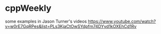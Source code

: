 # cppWeekly
some examples in Jason Turner's videos https://www.youtube.com/watch?v=w0rE7GqRPes&list=PLs3KjaCtOwSYdpfm74DYyd1kOXEhCd1Rv
